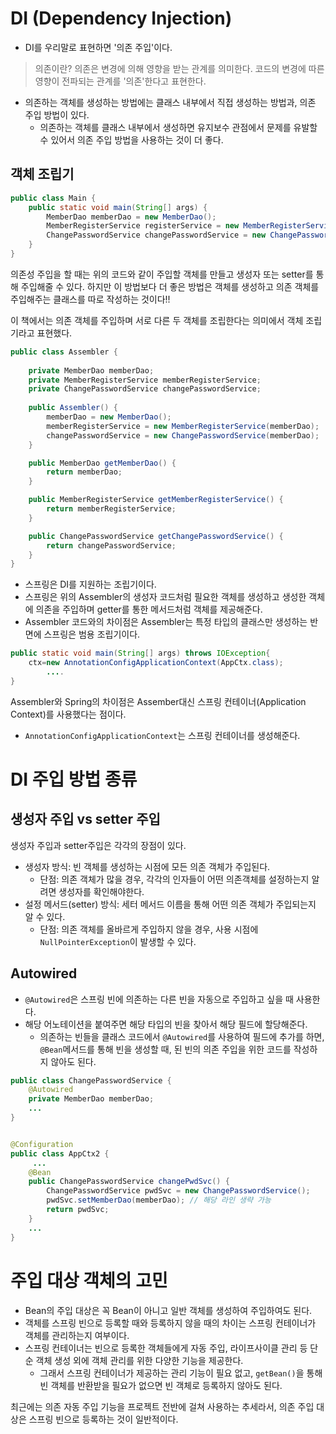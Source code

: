# DI (Dependency Injection)
- DI를 우리말로 표현하면 '의존 주입'이다.
> 의존이란?
> 의존은 변경에 의해 영향을 받는 관계를 의미한다. 코드의 변경에 따른 영향이 전파되는 관계를 '의존'한다고 표현한다.

- 의존하는 객체를 생성하는 방법에는 클래스 내부에서 직접 생성하는 방법과, 의존 주입 방법이 있다.
  - 의존하는 객체를 클래스 내부에서 생성하면 유지보수 관점에서 문제를 유발할 수 있어서 의존 주입 방법을 사용하는 것이 더 좋다.

## 객체 조립기
```java
public class Main {
    public static void main(String[] args) {
        MemberDao memberDao = new MemberDao();
        MemberRegisterService registerService = new MemberRegisterService(memberDao);
        ChangePasswordService changePasswordService = new ChangePasswordService(memberDao);
    }
}
```
의존성 주입을 할 때는 위의 코드와 같이 주입할 객체를 만들고 생성자 또는 setter를 통해 주입해줄 수 있다.
하지만 이 방법보다 더 좋은 방법은 객체를 생성하고 의존 객체를 주입해주는 클래스를 따로 작성하는 것이다!!

이 책에서는 의존 객체를 주입하며 서로 다른 두 객체를 조립한다는 의미에서 객체 조립기라고 표현했다.

```java
public class Assembler {
    
    private MemberDao memberDao;
    private MemberRegisterService memberRegisterService;
    private ChangePasswordService changePasswordService;
    
    public Assembler() {
        memberDao = new MemberDao();
        memberRegisterService = new MemberRegisterService(memberDao);
        changePasswordService = new ChangePasswordService(memberDao);
    }

    public MemberDao getMemberDao() {
        return memberDao;
    }

    public MemberRegisterService getMemberRegisterService() {
        return memberRegisterService;
    }

    public ChangePasswordService getChangePasswordService() {
        return changePasswordService;
    }
}
```
- 스프링은 DI를 지원하는 조립기이다. 
- 스프링은 위의 Assembler의 생성자 코드처럼 필요한 객체를 생성하고 생성한 객체에 의존을 주입하며 getter를 통한 메서드처럼 객체를 제공해준다.
- Assembler 코드와의 차이점은 Assembler는 특정 타입의 클래스만 생성하는 반면에 스프링은 범용 조립기이다.

```java
public static void main(String[] args) throws IOException{
    ctx=new AnnotationConfigApplicationContext(AppCtx.class);
        ....
}
```
Assembler와 Spring의 차이점은 Assember대신 스프링 컨테이너(Application Context)를 사용했다는 점이다.
- `AnnotationConfigApplicationContext`는 스프링 컨테이너를 생성해준다.

# DI 주입 방법 종류
## 생성자 주입 vs setter 주입
생성자 주입과 setter주입은 각각의 장점이 있다.
- 생성자 방식: 빈 객체를 생성하는 시점에 모든 의존 객체가 주입된다.
  - 단점: 의존 객체가 많을 경우, 각각의 인자들이 어떤 의존객체를 설정하는지 알려면 생성자를 확인해야한다.
- 설정 메서드(setter) 방식: 세터 메서드 이름을 통해 어떤 의존 객체가 주입되는지 알 수 있다.
  - 단점: 의존 객체를 올바르게 주입하지 않을 경우, 사용 시점에 `NullPointerException`이 발생할 수 있다.

## Autowired
- `@Autowired`은 스프링 빈에 의존하는 다른 빈을 자동으로 주입하고 싶을 때 사용한다.
- 해당 어노테이션을 붙여주면 해당 타입의 빈을 찾아서 해당 필드에 할당해준다.
  - 의존하는 빈들을 클래스 코드에서 `@Autowired`를 사용하여 필드에 추가를 하면, `@Bean`메서드를 통해 빈을 생성할 때, 된 빈의 의존 주입을 위한 코드를 작성하지 않아도 된다.

```java
public class ChangePasswordService {
    @Autowired
    private MemberDao memberDao;
    ...
}


@Configuration
public class AppCtx2 {
     ...
    @Bean
    public ChangePasswordService changePwdSvc() {
        ChangePasswordService pwdSvc = new ChangePasswordService();
        pwdSvc.setMemberDao(memberDao); // 해당 라인 생략 가능
        return pwdSvc;
    }
    ...   
}
```
# 주입 대상 객체의 고민
- Bean의 주입 대상은 꼭 Bean이 아니고 일반 객체를 생성하여 주입하여도 된다.
- 객체를 스프링 빈으로 등록할 때와 등록하지 않을 때의 차이는 스프링 컨테이너가 객체를 관리하는지 여부이다.
- 스프링 컨테이너는 빈으로 등록한 객체들에게 자동 주입, 라이프사이클 관리 등 단순 객체 생성 외에 객체 관리를 위한 다양한 기능을 제공한다.
  - 그래서 스프링 컨테이너가 제공하는 관리 기능이 필요 없고, `getBean()`을 통해 빈 객체를 반환받을 필요가 없으면 빈 객체로 등록하지 않아도 된다.

최근에는 의존 자동 주입 기능을 프로젝트 전반에 걸쳐 사용하는 추세라서, 의존 주입 대상은 스프링 빈으로 등록하는 것이 일반적이다.
